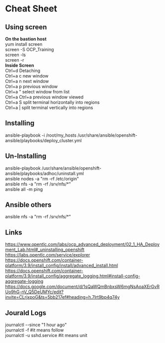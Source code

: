 # Cheat Sheet
## Using screen
 **On the bastion host**  
 yum install screen  
 screen -S OCP_Training  
 screen -ls  
 screen -r *<session name>*  
 **Inside Screen**  
 Ctrl+d         Detaching  
 Ctrl+a c	new window  
 Ctrl+a n	next window   
 Ctrl+a p	previous window	    
 Ctrl+a \"	select window from list  
 Ctrl+a Ctrl+a	previous window viewed  
 Ctrl+a S	split terminal horizontally into regions  
 Ctrl+a |	split terminal vertically into regions   

## Installing
  ansible-playbook -i /root/my_hosts /usr/share/ansible/openshift-ansible/playbooks/deploy_cluster.yml 
## Un-Installing
 
  ansible-playbook /usr/share/ansible/openshift-ansible/playbooks/adhoc/uninstall.yml  
  ansible nodes -a "rm -rf /etc/origin"  
  ansible nfs -a "rm -rf /srv/nfs/*"   
  ansible all -m ping  

## Ansible others
  ansible nfs -a "rm -rf /srv/nfs/*"  

## Links
 https://www.opentlc.com/labs/ocp_advanced_deployment/02_1_HA_Deployment_Lab.html#_uninstalling_openshift  
 https://labs.opentlc.com/service/explorer  
 https://docs.openshift.com/container-platform/3.9/install_config/install/advanced_install.html  
 https://docs.openshift.com/container-platform/3.9/install_config/aggregate_logging.html#install-config-aggregate-logging  
 https://docs.google.com/document/d/1sQaWQmBnbxsW6mgNsAoaXErGvRUo9hG-nV_Q5DeUMYc/edit?invite=CLrjxpoG&ts=5bb217ef#heading=h.7lrt9bp4q74y     

## Jourald Logs
 journalctl --since "1 hour ago"     
 journalctl -f  #it means follow   
 journalctl -u sshd.service #it means unit    

